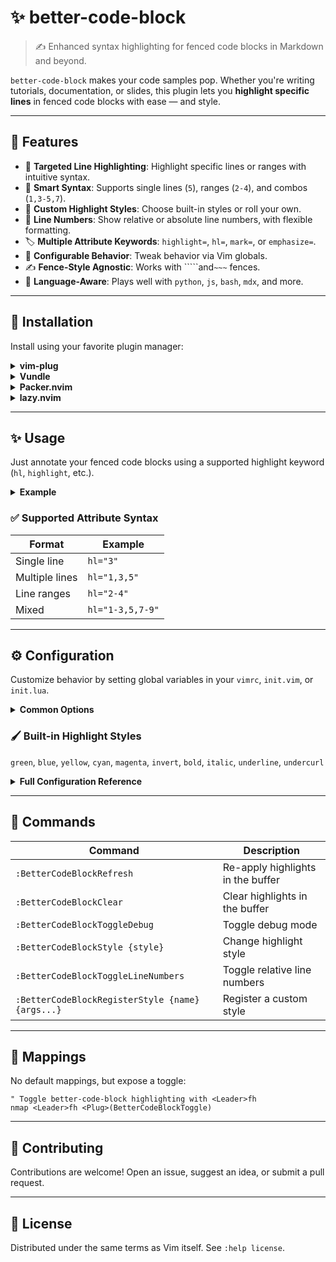 # ✨ better-code-block

> ✍️ Enhanced syntax highlighting for fenced code blocks in Markdown and beyond.

`better-code-block` makes your code samples pop. Whether you're writing tutorials, documentation, or slides, this plugin lets you **highlight specific lines** in fenced code blocks with ease — and style.

---

## 🔧 Features

- 🎯 **Targeted Line Highlighting**: Highlight specific lines or ranges with intuitive syntax.
- 🧠 **Smart Syntax**: Supports single lines (`5`), ranges (`2-4`), and combos (`1,3-5,7`).
- 🎨 **Custom Highlight Styles**: Choose built-in styles or roll your own.
- 🔢 **Line Numbers**: Show relative or absolute line numbers, with flexible formatting.
- 🏷️ **Multiple Attribute Keywords**: `highlight=`, `hl=`, `mark=`, or `emphasize=`.
- 🧬 **Configurable Behavior**: Tweak behavior via Vim globals.
- ✍️ **Fence-Style Agnostic**: Works with `````and`~~~` fences.
- 🧠 **Language-Aware**: Plays well with `python`, `js`, `bash`, `mdx`, and more.

---

## 🚀 Installation

Install using your favorite plugin manager:

<details>
<summary><strong>vim-plug</strong></summary>

```vim
Plug 'davidturnbull/better-code-block'
```

</details>

<details>
<summary><strong>Vundle</strong></summary>

```vim
Plugin 'davidturnbull/better-code-block'
```

</details>

<details>
<summary><strong>Packer.nvim</strong></summary>

```lua
use 'davidturnbull/better-code-block'
```

</details>

<details>
<summary><strong>lazy.nvim</strong></summary>

```lua
{ 'davidturnbull/better-code-block', ft = { "markdown", "txt" } }
```

</details>

---

## ✨ Usage

Just annotate your fenced code blocks using a supported highlight keyword (`hl`, `highlight`, etc.).

<details>
<summary><strong>Example</strong></summary>

<pre lang="markdown"><code>```python hl="2, 4-5"
def greet(name):
  print(f"Hello, {name}!")  # Highlighted

def farewell(name):         # Highlighted
  print(f"Goodbye, {name}!")# Highlighted
```</code></pre>
</details>

### ✅ Supported Attribute Syntax

| Format         | Example          |
| -------------- | ---------------- |
| Single line    | `hl="3"`         |
| Multiple lines | `hl="1,3,5"`     |
| Line ranges    | `hl="2-4"`       |
| Mixed          | `hl="1-3,5,7-9"` |

---

## ⚙️ Configuration

Customize behavior by setting global variables in your `vimrc`, `init.vim`, or `init.lua`.

<details>
<summary><strong>Common Options</strong></summary>

```vim
" Highlight style (built-in styles listed below)
let g:better_code_block_style = 'yellow'

" Show line numbers only when highlights are applied
let g:better_code_block_show_line_numbers = 'with_highlights'

" Limit to markdown files
let g:better_code_block_extensions = ['md']

" Register a custom style
call BetterCodeBlockRegisterStyle('my_cyan', 'ctermbg=cyan', 'guibg=#00FFFF', 'cterm=bold', 'gui=bold')
let g:better_code_block_style = 'my_cyan'
```

</details>

### 🖌️ Built-in Highlight Styles

`green`, `blue`, `yellow`, `cyan`, `magenta`, `invert`, `bold`, `italic`, `underline`, `undercurl`

<details>
<summary><strong>Full Configuration Reference</strong></summary>

| Variable                                    | Description                                           |
| ------------------------------------------- | ----------------------------------------------------- |
| `g:better_code_block_style`                 | Default highlight style                               |
| `g:better_code_block_custom`                | Define custom styles                                  |
| `g:better_code_block_debug`                 | Enable debug mode (1 = on)                            |
| `g:better_code_block_extensions`            | Filetypes/extensions to activate plugin               |
| `g:better_code_block_keyword`               | Keyword to trigger highlight (`highlight`)            |
| `g:better_code_block_keyword_aliases`       | Aliases: `hl`, `mark`, `emphasize`                    |
| `g:better_code_block_start_keyword`         | Keyword to define starting line                       |
| `g:better_code_block_start_keyword_aliases` | Aliases: `from`, `begin`                              |
| `g:better_code_block_show_line_numbers`     | `'always'`, `'never'`, or `'with_highlights'`         |
| `g:better_code_block_line_number_method`    | `'nvim'`, `'prop'`, `'sign'`, `'auto'`                |
| `g:better_code_block_line_number_format`    | Format string (e.g. `' %d '`)                         |
| `g:better_code_block_line_number_style`     | Highlight group for line numbers                      |
| `g:better_code_block_error_style`           | Style for error lines                                 |
| `g:better_code_block_update_delay`          | Delay in ms before update                             |
| `g:better_code_block_fence_patterns`        | Regex to detect fence lines                           |
| `g:better_code_block_method`                | Highlighting method (`background`, `underline`, etc.) |

</details>

---

## 🧩 Commands

| Command                                          | Description                       |
| ------------------------------------------------ | --------------------------------- |
| `:BetterCodeBlockRefresh`                        | Re-apply highlights in the buffer |
| `:BetterCodeBlockClear`                          | Clear highlights in the buffer    |
| `:BetterCodeBlockToggleDebug`                    | Toggle debug mode                 |
| `:BetterCodeBlockStyle {style}`                  | Change highlight style            |
| `:BetterCodeBlockToggleLineNumbers`              | Toggle relative line numbers      |
| `:BetterCodeBlockRegisterStyle {name} {args...}` | Register a custom style           |

---

## 🎯 Mappings

No default mappings, but expose a toggle:

```vim
" Toggle better-code-block highlighting with <Leader>fh
nmap <Leader>fh <Plug>(BetterCodeBlockToggle)
```

---

## 🤝 Contributing

Contributions are welcome! Open an issue, suggest an idea, or submit a pull request.

---

## 📄 License

Distributed under the same terms as Vim itself. See `:help license`.
